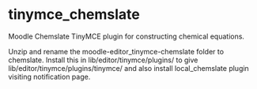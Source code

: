 tinymce_chemslate
=================

Moodle Chemslate TinyMCE plugin for constructing chemical equations.

Unzip and rename the moodle-editor_tinymce-chemslate folder to chemslate.
Install this in lib/editor/tinymce/plugins/ to give lib/editor/tinymce/plugins/tinymce/ and also install local_chemslate plugin visiting notification page.
